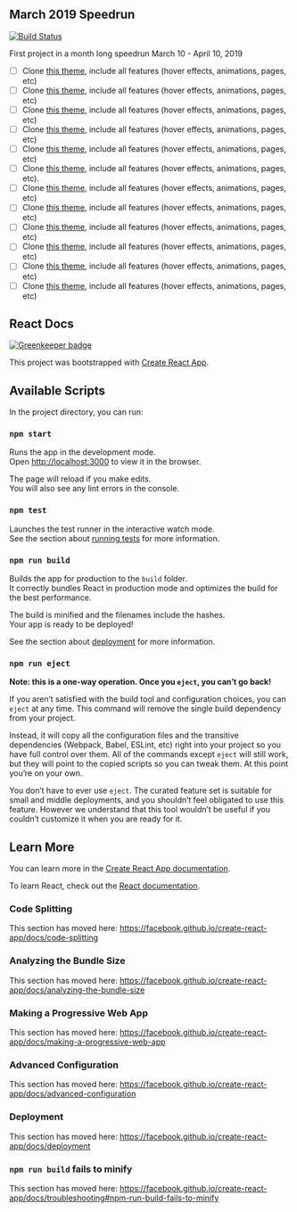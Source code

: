 ## March 2019 Speedrun

[![Build Status](https://travis-ci.org/lacyjpr/landing.svg?branch=master)](https://travis-ci.org/lacyjpr/landing)

First project in a month long speedrun March 10 - April 10, 2019

- [ ] Clone [this theme](https://blackrockdigital.github.io/startbootstrap-landing-page/), include all features (hover effects, animations, pages, etc)
- [ ] Clone [this theme](https://blackrockdigital.github.io/startbootstrap-agency/), include all features (hover effects, animations, pages, etc)
- [ ] Clone [this theme](https://blackrockdigital.github.io/startbootstrap-resume/), include all features (hover effects, animations, pages, etc)
- [ ] Clone [this theme](https://blackrockdigital.github.io/startbootstrap-stylish-portfolio/), include all features (hover effects, animations, pages, etc)
- [ ] Clone [this theme](https://webthemez.com/preview/?ballet-one-page-free-website-template/), include all features (hover effects, animations, pages, etc)
- [ ] Clone [this theme](https://webthemez.com/demo/delta-corporate-material-design-bootstrap-html-template/index.html), include all features (hover effects, animations, pages, etc).
- [ ] Clone [this theme](https://blackrockdigital.github.io/startbootstrap-creative/), include all features (hover effects, animations, pages, etc)
- [ ] Clone [this theme](https://blackrockdigital.github.io/startbootstrap-coming-soon/), include all features (hover effects, animations, pages, etc)
- [ ] Clone [this theme](https://webthemez.com/preview/?lookup-interior-design-bootstrap-website-template/), include all features (hover effects, animations, pages, etc)
- [ ] Clone [this theme](https://webthemez.com/demo/flavour-restaurant-html5-responsive-web-template/), include all features (hover effects, animations, pages, etc)
- [ ] Clone [this theme](https://webthemez.com/demo/fine-best-app-landing-page-free-web-template/), include all features (hover effects, animations, pages, etc)
- [ ] Clone [this theme](https://webthemez.com/demo/startup-multi-purpose-responsive-html5-bootstrap-template/), include all features (hover effects, animations, pages, etc)

## React Docs

[![Greenkeeper badge](https://badges.greenkeeper.io/lacyjpr/landing.svg)](https://greenkeeper.io/)

This project was bootstrapped with [Create React App](https://github.com/facebook/create-react-app).

## Available Scripts

In the project directory, you can run:

### `npm start`

Runs the app in the development mode.<br>
Open [http://localhost:3000](http://localhost:3000) to view it in the browser.

The page will reload if you make edits.<br>
You will also see any lint errors in the console.

### `npm test`

Launches the test runner in the interactive watch mode.<br>
See the section about [running tests](https://facebook.github.io/create-react-app/docs/running-tests) for more information.

### `npm run build`

Builds the app for production to the `build` folder.<br>
It correctly bundles React in production mode and optimizes the build for the best performance.

The build is minified and the filenames include the hashes.<br>
Your app is ready to be deployed!

See the section about [deployment](https://facebook.github.io/create-react-app/docs/deployment) for more information.

### `npm run eject`

**Note: this is a one-way operation. Once you `eject`, you can’t go back!**

If you aren’t satisfied with the build tool and configuration choices, you can `eject` at any time. This command will remove the single build dependency from your project.

Instead, it will copy all the configuration files and the transitive dependencies (Webpack, Babel, ESLint, etc) right into your project so you have full control over them. All of the commands except `eject` will still work, but they will point to the copied scripts so you can tweak them. At this point you’re on your own.

You don’t have to ever use `eject`. The curated feature set is suitable for small and middle deployments, and you shouldn’t feel obligated to use this feature. However we understand that this tool wouldn’t be useful if you couldn’t customize it when you are ready for it.

## Learn More

You can learn more in the [Create React App documentation](https://facebook.github.io/create-react-app/docs/getting-started).

To learn React, check out the [React documentation](https://reactjs.org/).

### Code Splitting

This section has moved here: https://facebook.github.io/create-react-app/docs/code-splitting

### Analyzing the Bundle Size

This section has moved here: https://facebook.github.io/create-react-app/docs/analyzing-the-bundle-size

### Making a Progressive Web App

This section has moved here: https://facebook.github.io/create-react-app/docs/making-a-progressive-web-app

### Advanced Configuration

This section has moved here: https://facebook.github.io/create-react-app/docs/advanced-configuration

### Deployment

This section has moved here: https://facebook.github.io/create-react-app/docs/deployment

### `npm run build` fails to minify

This section has moved here: https://facebook.github.io/create-react-app/docs/troubleshooting#npm-run-build-fails-to-minify
